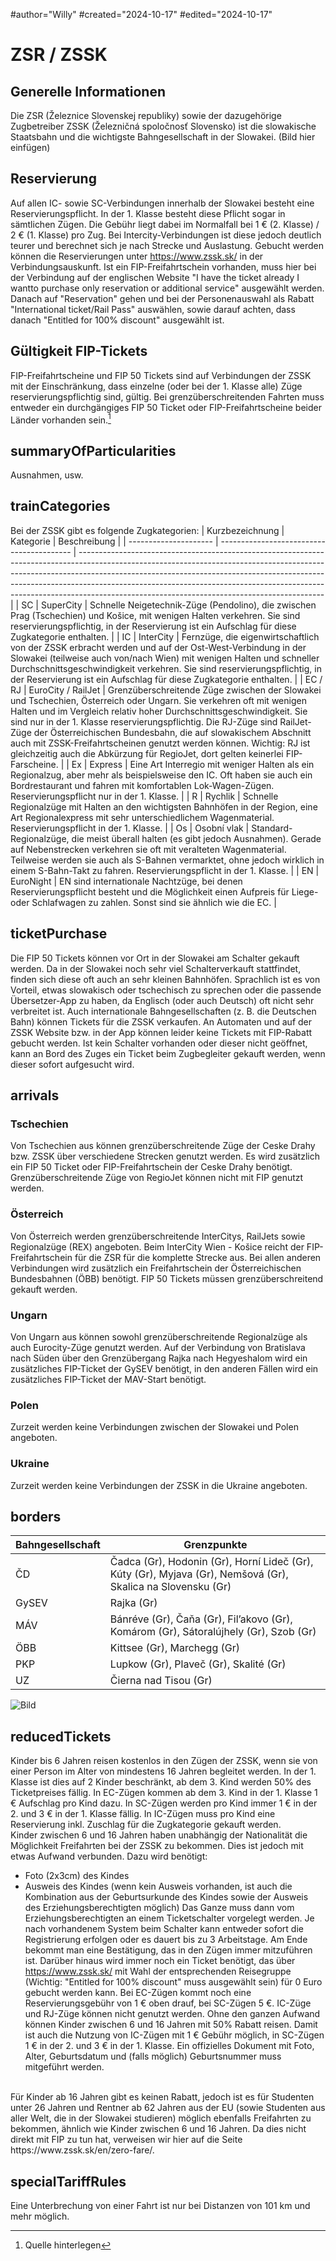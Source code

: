 #author="Willy"
#created="2024-10-17"
#edited="2024-10-17"

# ZSR / ZSSK

## Generelle Informationen

Die ZSR (Železnice Slovenskej republiky) sowie der dazugehörige Zugbetreiber ZSSK (Železničná spoločnosť Slovensko) ist die slowakische Staatsbahn und die wichtigste Bahngesellschaft in der Slowakei.
(Bild hier einfügen)

## Reservierung

Auf allen IC- sowie SC-Verbindungen innerhalb der Slowakei besteht eine Reservierungspflicht. In der 1. Klasse besteht diese Pflicht sogar in sämtlichen Zügen. Die Gebühr liegt dabei im Normalfall bei 1 € (2. Klasse) / 2 € (1. Klasse) pro Zug. Bei Intercity-Verbindungen ist diese jedoch deutlich teurer und berechnet sich je nach Strecke und Auslastung.
Gebucht werden können die Reservierungen unter https://www.zssk.sk/ in der Verbindungsauskunft. Ist ein FIP-Freifahrtschein vorhanden, muss hier bei der Verbindung auf der englischen Website "I have the ticket already I wantto purchase only reservation or additional service" ausgewählt werden. Danach auf "Reservation" gehen und bei der Personenauswahl als Rabatt "International ticket/Rail Pass" auswählen, sowie darauf achten, dass danach "Entitled for 100% discount" ausgewählt ist.

## Gültigkeit FIP-Tickets

FIP-Freifahrtscheine und FIP 50 Tickets sind auf Verbindungen der ZSSK mit der Einschränkung, dass einzelne (oder bei der 1. Klasse alle) Züge reservierungspflichtig sind, gültig. Bei grenzüberschreitenden Fahrten muss entweder ein durchgängiges FIP 50 Ticket oder FIP-Freifahrtscheine beider Länder vorhanden sein.[^1]

## summaryOfParticularities

Ausnahmen, usw.

## trainCategories

Bei der ZSSK gibt es folgende Zugkategorien:
| Kurzbezeichnung       | Kategorie                                 | Beschreibung                                                                                                                                                                                                                                                                                                                                                                          |
| --------------------- | ----------------------------------------- | ------------------------------------------------------------------------------------------------------------------------------------------------------------------------------------------------------------------------------------------------------------------------------------------------------------------------------------------------------------------------------------- |
| SC                   | SuperCity                         | Schnelle Neigetechnik-Züge (Pendolino), die zwischen Prag (Tschechien) und Košice, mit wenigen Halten verkehren. Sie sind reservierungspflichtig, in der Reservierung ist ein Aufschlag für diese Zugkategorie enthalten.                                                                                                      |
| IC                    | InterCity                                 | Fernzüge, die eigenwirtschaftlich von der ZSSK erbracht werden und auf der Ost-West-Verbindung in der Slowakei (teilweise auch von/nach Wien) mit wenigen Halten und schneller Durchschnittsgeschwindigkeit verkehren. Sie sind reservierungspflichtig, in der Reservierung ist ein Aufschlag für diese Zugkategorie enthalten.                                                                                                                                                                                                                                                                                   |
| EC / RJ                     | EuroCity / RailJet             | Grenzüberschreitende Züge zwischen der Slowakei und Tschechien, Österreich oder Ungarn. Sie verkehren oft mit wenigen Halten und im Vergleich relativ hoher Durchschnittsgeschwindigkeit. Sie sind nur in der 1. Klasse reservierungspflichtig. Die RJ-Züge sind RailJet-Züge der Österreichischen Bundesbahn, die auf slowakischem Abschnitt auch mit ZSSK-Freifahrtscheinen genutzt werden können. Wichtig: RJ ist gleichzeitig auch die Abkürzung für RegioJet, dort gelten keinerlei FIP-Farscheine.                                                                                                                                                                                                                                              |
| Ex                     | Express                      | Eine Art Interregio mit weniger Halten als ein Regionalzug, aber mehr als beispielsweise den IC. Oft haben sie auch ein Bordrestaurant und fahren mit komfortablen Lok-Wagen-Zügen. Reservierungspflicht nur in der 1. Klasse. |
| R                     | Rychlik | Schnelle Regionalzüge mit Halten an den wichtigsten Bahnhöfen in der Region, eine Art Regionalexpress mit sehr unterschiedlichem Wagenmaterial. Reservierungspflicht in der 1. Klasse.   |
| Os | Osobní vlak                                   | Standard-Regionalzüge, die meist überall halten (es gibt jedoch Ausnahmen). Gerade auf Nebenstrecken verkehren sie oft mit veralteten Wagenmaterial. Teilweise werden sie auch als S-Bahnen vermarktet, ohne jedoch wirklich in einem S-Bahn-Takt zu fahren. Reservierungspflicht in der 1. Klasse.                                                                                                                                                                                                                                            |
| EN                     | EuroNight                                   | EN sind internationale Nachtzüge, bei denen Reservierungspflicht besteht und die Möglichkeit einen Aufpreis für Liege- oder Schlafwagen zu zahlen. Sonst sind sie ähnlich wie die EC.                                                                                                                                                                                                                                                                              |

## ticketPurchase

Die FIP 50 Tickets können vor Ort in der Slowakei am Schalter gekauft werden. Da in der Slowakei noch sehr viel Schalterverkauft stattfindet, finden sich diese oft auch an sehr kleinen Bahnhöfen. Sprachlich ist es von Vorteil, etwas slowakisch oder tschechisch zu sprechen oder die passende Übersetzer-App zu haben, da Englisch (oder auch Deutsch) oft nicht sehr verbreitet ist. Auch internationale Bahngesellschaften (z. B. die Deutschen Bahn) können Tickets für die ZSSK verkaufen. An Automaten und auf der ZSSK Website bzw. in der App können leider keine Tickets mit FIP-Rabatt gebucht werden.
Ist kein Schalter vorhanden oder dieser nicht geöffnet, kann an Bord des Zuges ein Ticket beim Zugbegleiter gekauft werden, wenn dieser sofort aufgesucht wird.

## arrivals

### Tschechien

Von Tschechien aus können grenzüberschreitende Züge der Ceske Drahy bzw. ZSSK über verschiedene Strecken genutzt werden. Es wird zusätzlich ein FIP 50 Ticket oder FIP-Freifahrtschein der Ceske Drahy benötigt. Grenzüberschreitende Züge von RegioJet können nicht mit FIP genutzt werden.

### Österreich

Von Österreich werden grenzüberschreitende InterCitys, RailJets sowie Regionalzüge (REX) angeboten. Beim InterCity Wien - Košice reicht der FIP-Freifahrtschein für die ZSR für die komplette Strecke aus. Bei allen anderen Verbindungen wird zusätzlich ein Freifahrtschein der Österreichischen Bundesbahnen (ÖBB) benötigt. FIP 50 Tickets müssen grenzüberschreitend gekauft werden.

### Ungarn

Von Ungarn aus können sowohl grenzüberschreitende Regionalzüge als auch Eurocity-Züge genutzt werden. Auf der Verbindung von Bratislava nach Süden über den Grenzübergang Rajka nach Hegyeshalom wird ein zusätzliches FIP-Ticket der GySEV benötigt, in den anderen Fällen wird ein zusätzliches FIP-Ticket der MAV-Start benötigt.

### Polen
Zurzeit werden keine Verbindungen zwischen der Slowakei und Polen angeboten.

### Ukraine
Zurzeit werden keine Verbindungen der ZSSK in die Ukraine angeboten.

## borders

| Bahngesellschaft | Grenzpunkte                                                         |
| ---------------- | ------------------------------------------------------------------- |
| ČD               | Čadca (Gr), Hodonin (Gr), Horní Lideč (Gr), Kúty (Gr), Myjava (Gr), Nemšová (Gr), Skalica na Slovensku (Gr) |
| GySEV            | Rajka (Gr)                                                     |
| MÁV              | Bánréve (Gr), Čaňa (Gr), Fil’akovo (Gr), Komárom (Gr), Sátoralújhely (Gr), Szob (Gr) |
| ÖBB              | Kittsee (Gr), Marchegg (Gr)                                        |
| PKP              | Lupkow (Gr), Plaveč (Gr), Skalité (Gr) |
| UZ              | Čierna nad Tisou (Gr)                                         |

![Bild](https://upload.wikimedia.org/wikipedia/commons/4/43/M6_Rail_Car_R01_%28cropped%29.jpg)

## reducedTickets

Kinder bis 6 Jahren reisen kostenlos in den Zügen der ZSSK, wenn sie von einer Person im Alter von mindestens 16 Jahren begleitet werden. In der 1. Klasse ist dies auf 2 Kinder beschränkt, ab dem 3. Kind werden 50% des Ticketpreises fällig. In EC-Zügen kommen ab dem 3. Kind in der 1. Klasse 1 € Aufschlag pro Kind dazu. In SC-Zügen werden pro Kind immer 1 € in der 2. und 3 € in der 1. Klasse fällig. In IC-Zügen muss pro Kind eine Reservierung inkl. Zuschlag für die Zugkategorie gekauft werden.
<br/>
Kinder zwischen 6 und 16 Jahren haben unabhängig der Nationalität die Möglichkeit Freifahrten bei der ZSSK zu bekommen. Dies ist jedoch mit etwas Aufwand verbunden. Dazu wird benötigt:
- Foto (2x3cm) des Kindes
- Ausweis des Kindes (wenn kein Ausweis vorhanden, ist auch die Kombination aus der Geburtsurkunde des Kindes sowie der Ausweis des Erziehungsberechtigten möglich)
Das Ganze muss dann vom Erziehungsberechtigten an einem Ticketschalter vorgelegt werden. Je nach vorhandenem System beim Schalter kann entweder sofort die Registrierung erfolgen oder es dauert bis zu 3 Arbeitstage. Am Ende bekommt man eine Bestätigung, das in den Zügen immer mitzuführen ist. Darüber hinaus wird immer noch ein Ticket benötigt, das über https://www.zssk.sk/ mit Wahl der entsprechenden Reisegruppe (Wichtig: "Entitled for 100% discount" muss ausgewählt sein) für 0 Euro gebucht werden kann. Bei EC-Zügen kommt noch eine Reservierungsgebühr von 1 € oben drauf, bei SC-Zügen 5 €. IC-Züge und RJ-Züge können nicht genutzt werden.
Ohne den ganzen Aufwand können Kinder zwischen 6 und 16 Jahren mit 50% Rabatt reisen. Damit ist auch die Nutzung von IC-Zügen mit 1 € Gebühr möglich, in SC-Zügen 1 € in der 2. und 3 € in der 1. Klasse. Ein offizielles Dokument mit Foto, Alter, Geburtsdatum und (falls möglich) Geburtsnummer muss mitgeführt werden.
<br/>
Für Kinder ab 16 Jahren gibt es keinen Rabatt, jedoch ist es für Studenten unter 26 Jahren und Rentner ab 62 Jahren aus der EU (sowie Studenten aus aller Welt, die in der Slowakei studieren) möglich ebenfalls Freifahrten zu bekommen, ähnlich wie Kinder zwischen 6 und 16 Jahren. Da dies nicht direkt mit FIP zu tun hat, verweisen wir hier auf die Seite https://www.zssk.sk/en/zero-fare/.


## specialTariffRules

Eine Unterbrechung von einer Fahrt ist nur bei Distanzen von 101 km und mehr möglich.

[^1]: Quelle hinterlegen
